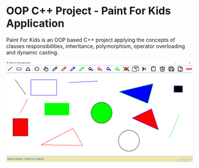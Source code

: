 # OOP C++ Project - Paint For Kids Application
Paint For Kids is an OOP based C++ project applying the concepts of classes responsibilities, inheritance, polymorphism, operator overloading and dynamic casting.

![Application_GUI](Graph.png)

